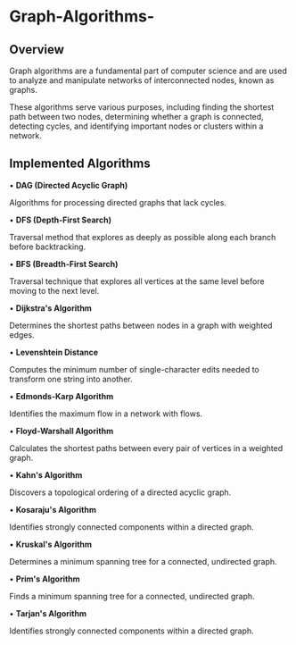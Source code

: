 # Graph-Algorithms-

## Overview ## 

Graph algorithms are a fundamental part of computer science and are used to analyze and manipulate networks of interconnected nodes, known as graphs.

These algorithms serve various purposes, including finding the shortest path between two nodes, determining whether a graph is connected, detecting cycles, and identifying important nodes or clusters within a network.

## Implemented Algorithms ## 

• **DAG (Directed Acyclic Graph)**

Algorithms for processing directed graphs that lack cycles.

• **DFS (Depth-First Search)**

Traversal method that explores as deeply as possible along each branch before backtracking.

• **BFS (Breadth-First Search)**

Traversal technique that explores all vertices at the same level before moving to the next level.

• **Dijkstra's Algorithm**

Determines the shortest paths between nodes in a graph with weighted edges.

• **Levenshtein Distance**

Computes the minimum number of single-character edits needed to transform one string into another.

• **Edmonds-Karp Algorithm**

Identifies the maximum flow in a network with flows.

• **Floyd-Warshall Algorithm**

Calculates the shortest paths between every pair of vertices in a weighted graph.

• **Kahn's Algorithm**

Discovers a topological ordering of a directed acyclic graph.

• **Kosaraju's Algorithm**

Identifies strongly connected components within a directed graph.

• **Kruskal's Algorithm**

Determines a minimum spanning tree for a connected, undirected graph.

• **Prim's Algorithm**

Finds a minimum spanning tree for a connected, undirected graph.

• **Tarjan's Algorithm**

Identifies strongly connected components within a directed graph.
